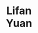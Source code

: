 ---
layout: page
title: Lifan<br>Yuan
description: Tsinghua
img: assets/img/students/lifan.jpeg
redirect: https://lifan-yuan.github.io/
importance: 14
category: "student collaborators"
---